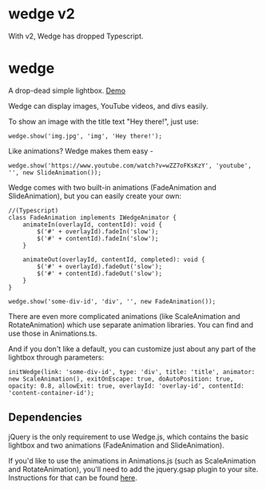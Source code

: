 wedge v2
========
With v2, Wedge has dropped Typescript.

wedge
=====
A drop-dead simple lightbox. [Demo](http://matthewsot.github.com/wedge/Demo)

Wedge can display images, YouTube videos, and divs easily.

To show an image with the title text "Hey there!", just use:
```
wedge.show('img.jpg', 'img', 'Hey there!');
```

Like animations? Wedge makes them easy -
```
wedge.show('https://www.youtube.com/watch?v=wZZ7oFKsKzY', 'youtube', '', new SlideAnimation());
```

Wedge comes with two built-in animations (FadeAnimation and SlideAnimation), but you can easily create your own:
```
//(Typescript)
class FadeAnimation implements IWedgeAnimator {
    animateIn(overlayId, contentId): void {
        $('#' + overlayId).fadeIn('slow');
        $('#' + contentId).fadeIn('slow');
    }

    animateOut(overlayId, contentId, completed): void {
        $('#' + overlayId).fadeOut('slow');
        $('#' + contentId).fadeOut('slow');
    }
}

wedge.show('some-div-id', 'div', '', new FadeAnimation());
```

There are even more complicated animations (like ScaleAnimation and RotateAnimation) which use separate animation libraries. You can find and use those in Animations.ts.

And if you don't like a default, you can customize just about any part of the lightbox through parameters:
```
initWedge(link: 'some-div-id', type: 'div', title: 'title', animator: new ScaleAnimation(), exitOnEscape: true, doAutoPosition: true, opacity: 0.8, allowExit: true, overlayId: 'overlay-id', contentId: 'content-container-id');
```

## Dependencies
jQuery is the only requirement to use Wedge.js, which contains the basic lightbox and two animations (FadeAnimation and SlideAnimation). 

If you'd like to use the animations in Animations.js (such as ScaleAnimation and RotateAnimation), you'll need to add the jquery.gsap plugin to your site. Instructions for that can be found [here](http://www.greensock.com/jquery-gsap-plugin/).